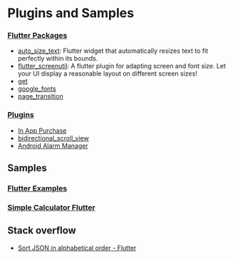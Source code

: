 # Plugins and Samples


### [Flutter Packages](https://pub.dev/)

* [auto_size_text](https://pub.dev/packages/auto_size_text): Flutter widget that automatically resizes text to fit perfectly within its bounds.
* [flutter_screenutil](https://pub.dev/packages/flutter_screenutil): A flutter plugin for adapting screen and font size. Let your UI display a reasonable layout on different screen sizes!
* [get](https://pub.dev/packages/get)
* [google_fonts](https://pub.dev/packages/google_fonts)
* [page_transition](https://pub.dev/packages/page_transition)


### [Plugins](https://github.com/flutter/plugins)

* [In App Purchase](https://pub.dev/packages/in_app_purchase)
* [bidirectional_scroll_view](https://pub.dev/packages/bidirectional_scroll_view)
* [Android Alarm Manager](https://pub.dev/packages/android_alarm_manager)


## Samples

### [Flutter Examples](https://github.com/nisrulz/flutter-examples) 

### [Simple Calculator Flutter](https://github.com/sagarshende23/Simple_calculator_flutter)

## Stack overflow

* [Sort JSON in alphabetical order - Flutter](https://stackoverflow.com/questions/51084838/sort-json-in-alphabetical-order-flutter)
